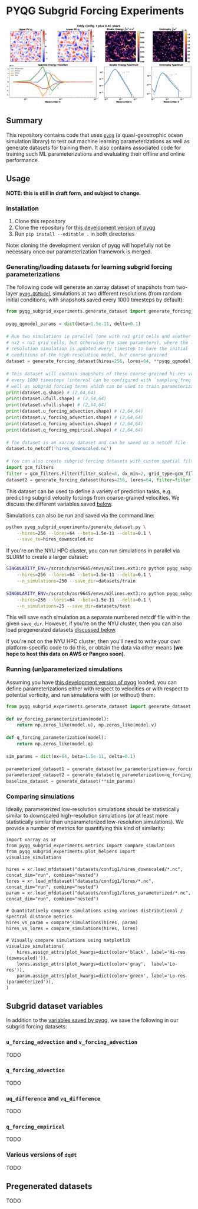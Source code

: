 # PYQG Subgrid Forcing Experiments

![pyqg simulation animation](./eddy.gif)

## Summary

This repository contains code that uses [`pyqg`](https://pyqg.readthedocs.io/en/latest/) (a quasi-geostrophic ocean simulation library) to test out machine learning parameterizations as well as generate datasets for training them. It also contains associated code for training such ML parameterizations and evaluating their offline and online performance.

## Usage

**NOTE: this is still in draft form, and subject to change.**

### Installation

1. Clone this repository
1. Clone the repository for [this development version of pyqg](https://github.com/asross/pyqg)
1. Run `pip install --editable .` in both directories

Note: cloning the development version of pyqg will hopefully not be necessary
once our parameterization framework is merged.

### Generating/loading datasets for learning subgrid forcing parameterizations

The following code will generate an xarray dataset of snapshots from two-layer [`pyqg.QGModel`](https://pyqg.readthedocs.io/en/latest/equations/notation_twolayer_model.html) simulations at two different resolutions (from random initial conditions, with snapshots saved every 1000 timesteps by default):

```python
from pyqg_subgrid_experiments.generate_dataset import generate_forcing_dataset

pyqg_qgmodel_params = dict(beta=1.5e-11, delta=0.1)

# Run two simulations in parallel (one with nx1 grid cells and another with
# nx2 < nx1 grid cells, but otherwise the same parameters), where the lower
# resolution simulation is updated every timestep to have the initial
# conditions of the high-resolution model, but coarse-grained
dataset = generate_forcing_dataset(hires=256, lores=64, **pyqg_qgmodel_params)

# This dataset will contain snapshots of these coarse-grained hi-res variables
# every 1000 timesteps (interval can be configured with `sampling_freq`), as
# well as subgrid forcing terms which can be used to train parameterizations
print(dataset.q.shape) # (2,64,64)
print(dataset.ufull.shape) # (2,64,64)
print(dataset.vfull.shape) # (2,64,64)
print(dataset.u_forcing_advection.shape) # (2,64,64)
print(dataset.v_forcing_advection.shape) # (2,64,64)
print(dataset.q_forcing_advection.shape) # (2,64,64)
print(dataset.q_forcing_empirical.shape) # (2,64,64)

# The dataset is an xarray dataset and can be saved as a netcdf file 
dataset.to_netcdf('hires_downscaled.nc')

# You can also create subgrid forcing datasets with custom spatial filters
import gcm_filters
filter = gcm_filters.Filter(filter_scale=8, dx_min=2, grid_type=gcm_filters.GridType.REGULAR)
dataset2 = generate_forcing_dataset(hires=256, lores=64, filter=filter, **pyqg_qgmodel_params)
```

This dataset can be used to define a variety of prediction tasks, e.g. predicting subgrid velocity forcings from coarse-grained velocities. We discuss the different variables saved [below](#subgrid-dataset-variables).

Simulations can also be run and saved via the command line:

```bash
python pyqg_subgrid_experiments/generate_dataset.py \
    --hires=256 --lores=64 --beta=1.5e-11 --delta=0.1 \
    --save_to=hires_downscaled.nc 
```

If you're on the NYU HPC cluster, you can run simulations in parallel via SLURM
to create a larger dataset:

```bash
SINGULARITY_ENV=/scratch/asr9645/envs/m2lines.ext3:ro python pyqg_subgrid_experiments/generate_dataset.py \
    --hires=256 --lores=64 --beta=1.5e-11 --delta=0.1 \
    --n_simulations=250 --save_dir=datasets/train

SINGULARITY_ENV=/scratch/asr9645/envs/m2lines.ext3:ro python pyqg_subgrid_experiments/generate_dataset.py \
    --hires=256 --lores=64 --beta=1.5e-11 --delta=0.1 \
    --n_simulations=25 --save_dir=datasets/test
```

This will save each simulation as a separate numbered netcdf file within the
given `save_dir`. However, if you're on the NYU cluster, then you can also load
pregenerated datasets [discussed below](#pregenerated-datasets).

If you're not on the NYU HPC cluster, then you'll need to write your own
platform-specific code to do this, or obtain the data via other means **(we hope
to host this data on AWS or Pangeo soon)**.

### Running (un)parameterized simulations

Assuming you have [this development version of pyqg](https://github.com/asross/pyqg) loaded, you can define parameterizations either with respect to velocities or with respect to potential vorticity, and run simulations with (or without) them:

```python
from pyqg_subgrid_experiments.generate_dataset import generate_dataset

def uv_forcing_parameterization(model):
    return np.zeros_like(model.u), np.zeros_like(model.v)

def q_forcing_parameterization(model):
    return np.zeros_like(model.q)

sim_params = dict(nx=64, beta=1.5e-11, delta=0.1)

parameterized_dataset1 = generate_dataset(uv_parameterization=uv_forcing_parameterization, **sim_params)
parameterized_dataset2 = generate_dataset(q_parameterization=q_forcing_parameterization, **sim_params)
baseline_dataset = generate_dataset(**sim_params)
```

### Comparing simulations

Ideally, parameterized low-resolution simulations should be statistically similar to downscaled high-resolution simulations (or at least more statistically similar than unparameterized low-resolution simulations). We provide a number of metrics for quantifying this kind of similarity:

```
import xarray as xr
from pyqg_subgrid_experiments.metrics import compare_simulations
from pyqg_subgrid_experiments.plot_helpers import visualize_simulations

hires = xr.load_mfdataset("datasets/config1/hires_downscaled/*.nc", concat_dim="run", combine="nested")
lores = xr.load_mfdataset("datasets/config1/lores/*.nc", concat_dim="run", combine="nested")
param = xr.load_mfdataset("datasets/config1/lores_parameterized/*.nc", concat_dim="run", combine="nested")

# Quantitatively compare simulations using various distributional / spectral distance metrics
hires_vs_param = compare_simulations(hires, param)
hires_vs_lores = compare_simulations(hires, lores)

# Visually compare simulations using matplotlib
visualize_simulations(
    hires.assign_attrs(plot_kwargs=dict(color='black', label='Hi-res (downscaled)')),
    lores.assign_attrs(plot_kwargs=dict(color='gray',  label='Lo-res')),
    param.assign_attrs(plot_kwargs=dict(color='green', label='Lo-res (parameterized')),
)
```

## Subgrid dataset variables

In addition to the [variables saved by pyqg](https://github.com/asross/pyqg/blob/master/pyqg/xarray_output.py), we save the following in our subgrid forcing datasets:

### `u_forcing_advection` and `v_forcing_advection`

TODO

### `q_forcing_advection`

TODO

### `uq_difference` and `vq_difference`

TODO

### `q_forcing_empirical`

TODO

### Various versions of `dqdt`

TODO


## Pregenerated datasets

TODO
